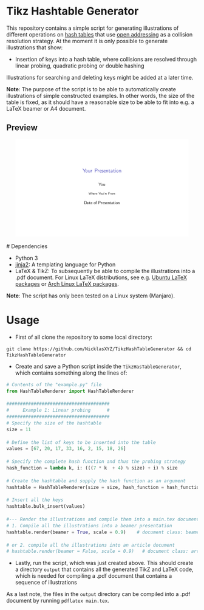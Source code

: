 # Tikz Hashtable Generator

This repository contains a simple script for generating illustrations of different operations on [hash tables](https://en.wikipedia.org/wiki/Hash_table) that use [open addressing](https://en.wikipedia.org/wiki/Open_addressing) as a collision resolution strategy. At the moment it is only possible to generate illustrations that show:
- Insertion of keys into a hash table, where collisions are resolved through linear probing, quadratic probing or double hashing

Illustrations for searching and deleting keys might be added at a later time.

**Note**: The purpose of the script is to be able to automatically create illustrations of simple constructed examples. In other words, the size of the table is fixed, as it should have a reasonable size to be able to fit into e.g. a LaTeX beamer or A4 document.

## Preview
<center>

![](preview/main.gif)

</center>
# Dependencies

- Python 3
- [jinja2](https://jinja.palletsprojects.com): A templating language for Python
- LaTeX & TikZ: To subsequently be able to compile the illustrations into a .pdf document. For Linux LaTeX distributions, see e.g. [Ubuntu LaTeX packages](https://packages.ubuntu.com/search?keywords=texlive) or [Arch Linux LaTeX packages](https://wiki.archlinux.org/index.php/TeX_Live).

**Note**: The script has only been tested on a Linux system (Manjaro).

# Usage

- First of all clone the repository to some local directory:
```
git clone https://github.com/NicklasXYZ/TikzHashTableGenerator && cd TikzHashTableGenerator
```

- Create and save a Python script inside the `TikzHasTableGenerator`, which contains something along the lines of:

```python
# Contents of the "example.py" file
from HashTableRenderer import HashTableRenderer

######################################
#     Example 1: Linear probing      #
######################################
# Specify the size of the hashtable
size = 11

# Define the list of keys to be inserted into the table
values = [67, 20, 17, 33, 16, 2, 15, 18, 26]

# Specify the complete hash function and thus the probing strategy
hash_function = lambda k, i: (((7 * k  + 4) % size) + i) % size 

# Create the hashtable and supply the hash function as an argument
hashtable = HashTableRenderer(size = size, hash_function = hash_function)

# Insert all the keys
hashtable.bulk_insert(values)

#--- Render the illustrations and compile them into a main.tex document ---#
# 1. Compile all the illustrations into a beamer presentation
hashtable.render(beamer = True, scale = 0.9)    # document class: beamer

# or 2. compile all the illustrations into an article document
# hashtable.render(beamer = False, scale = 0.9)   # document class: article
```

- Lastly, run the script, which was just created above. This should create a directory `output` that contains all the generated TikZ and LaTeX code, which is needed for compiling a .pdf document that contains a sequence of illustrations

As a last note, the files in the `output` directory can be compiled into a .pdf document by running `pdflatex main.tex`.
